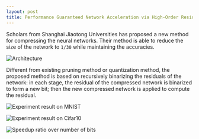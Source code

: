 ```yaml
---
layout: post
title: Performance Guaranteed Network Acceleration via High-Order Residual Quantization
---
```


Scholars from Shanghai Jiaotong Universities has proposed a new method for compressing the neural networks. Their method is able to reduce the size of the network to `1/30` while maintaining the accuracies.

![Architecture](https://mmbiz.qpic.cn/mmbiz_png/UicQ7HgWiaUb0RzlHzChHia6uZV92FMlcibEUI1Ycfn6gAWteAwwvA3FkNBLSYIZKA0mTuORcibRPFaEtwIOPUVxtmw/640?wx_fmt=png&tp=webp&wxfrom=5&wx_lazy=1)

Different from existing pruning method or quantization method, the proposed method is based on recursively binarizing the residuals of the network: in each stage, the residual of the compressed network is binarized to form a new bit; then the new compressed network is applied to compute the residual.

![Experiment result on MNIST](https://mmbiz.qpic.cn/mmbiz_png/UicQ7HgWiaUb0RzlHzChHia6uZV92FMlcibEtYoWCd7cAECdaibANPSrLibSwYk9WxqOx7fjQYAXJibroTSW7SNusGcRQ/640?wx_fmt=png&tp=webp&wxfrom=5&wx_lazy=1)

![Experiment result on Cifar10](https://mmbiz.qpic.cn/mmbiz_png/UicQ7HgWiaUb0RzlHzChHia6uZV92FMlcibEZO76OXxgJM8icqyTULy1zXhj0MyvNJTEf9k6uZrWXoyGDSRPOr8AJpA/640?wx_fmt=png&tp=webp&wxfrom=5&wx_lazy=1)

![Speedup ratio over number of bits](https://mmbiz.qpic.cn/mmbiz_png/UicQ7HgWiaUb0RzlHzChHia6uZV92FMlcibESySqWRkgZf0aCDPTDWKb1cGibweaWZ4rFPibLjsvCVBTUOLHeRibTeg5Q/640?wx_fmt=png&tp=webp&wxfrom=5&wx_lazy=1)
